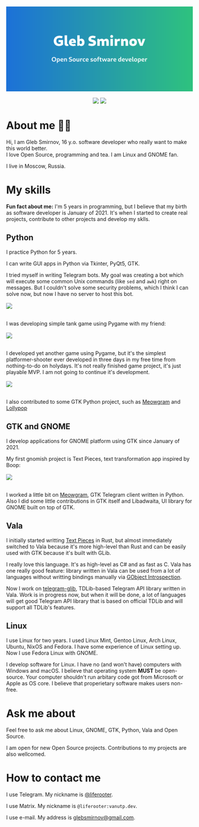<a href="https://github.com/liferooter"><img src="./resources/header.png"/></a>
<!-- Badges -->
<p align="center">
<a alt="Telegram" href="https://t.me/liferooter"><img src="https://img.shields.io/badge/Telegram-liferooter-blue?style=for-the-badge&logo=telegram&logoColor=white"/></a>
<a alt="GNOME Gitlab" href="https://gitlab.gnome.org/liferooter"><img src="https://img.shields.io/badge/GNOME_Gitlab-liferooter-blue?style=for-the-badge&logo=gnome&logoColor=white"></a>
</p>

# About me 🙋‍♂️

Hi, I am Gleb Smirnov, 16 y.o. software developer who really want to make this world better.</br>
I love Open Source, programming and tea. I am Linux and GNOME fan.

I live in Moscow, Russia.

# My skills

  **Fun fact about me:** I'm 5 years in programming, but I believe that my birth as software developer is January of 2021. It's when I started to create real projects, contribute to other projects and develop my sklls.

## Python

I practice Python for 5 years.

I can write GUI apps in Python via Tkinter, PyQt5, GTK.

I tried myself in writing Telegram bots. My goal was creating a bot which will execute some common Unix commands (like `sed` and `awk`) right on messages.
But I couldn't solve some security problems, which I think I can solve now, but now I have no server to host this bot.

<a href="https://github.com/liferooter/streameditbot">
<img align="center" src="https://github-readme-stats.vercel.app/api/pin?username=liferooter&repo=streameditbot"/>
<a/><br/><br/>

I was developing simple tank game using Pygame with my friend:

<a href="https://github.com/liferooter/pytanchiks">
<img align="center" src="https://github-readme-stats.vercel.app/api/pin?username=liferooter&repo=pytanchiks"/>
<a/><br/><br/>

I developed yet another game using Pygame, but it's the simplest platformer-shooter ever developed in three days in my free time
from nothing-to-do on holydays. It's not really finished game project, it's just playable MVP. I am not going to continue it's development.

<a href="https://github.com/liferooter/cubanjumper">
<img align="center" src="https://github-readme-stats.vercel.app/api/pin?username=liferooter&repo=cubanjumper"/>
<a/><br/><br/>

I also contributed to some GTK Python project, such as [Meowgram](https://github.com/ExposedCat/Meowgram) and [Lollypop](https://gitlab.gnome.org/World/lollypop)

## GTK and GNOME

I develop applications for GNOME platform using GTK since January of 2021.

My first gnomish project is Text Pieces, text transformation app inspired by Boop:

<a href="https://github.com/liferooter/textpieces">
<img align="center" src="https://github-readme-stats.vercel.app/api/pin?username=liferooter&repo=textpieces"/>
<a/><br/><br/>

I worked a little bit on [Meowgram](https://github.com/ExposedCat/Meowgram), GTK Telegram client written in Python.
Also I did some little contributions in GTK itself and Libadwaita, UI library for GNOME built on top of GTK.

## Vala

I initially started writting [Text Pieces](https://github.com/liferooter/textpieces) in Rust, but almost immediately switched to Vala because it's more high-level than Rust and can be easily used with GTK because it's built with GLib.
  
I really love this language. It's as high-level as C# and as fast as C. Vala has one really good feature: library written in Vala can be used from a lot of languages without writting bindings manually via [GObject Introspection](https://gi.readthedocs.io/en/latest/index.html).

Now I work on [telegram-glib](https://gitlab.gnome.org/liferooter/telegram-glib), TDLib-based Telegram API library written in Vala. Work is in progress now, but when it will be done, a lot of languages will get good Telegram API library that is based on official TDLib and will support all TDLib's features.

## Linux

I use Linux for two years. I used Linux Mint, Gentoo Linux, Arch Linux, Ubuntu, NixOS and Fedora. I have some experience of Linux setting up. Now I use Fedora Linux with GNOME.
  
I develop software for Linux. I have no (and won't have) computers with Windows and macOS. I believe that operating system **MUST** be open-source. Your computer shouldn't run arbitary code got from Microsoft or Apple as OS core. I believe that properietary software makes users non-free.

# Ask me about

Feel free to ask me about Linux, GNOME, GTK, Python, Vala and Open Source.
  
I am open for new Open Source projects. Contributions to my projects are also wellcomed.

# How to contact me
  
I use Telegram. My nickname is [@liferooter](https://t.me/liferooter).
  
I use Matrix. My nickname is `@liferooter:vanutp.dev`.

I use e-mail. My address is [glebsmirnov@gmail.com](mailto:glebsmirnov@gmail.com).
  
<!--
**liferooter/liferooter** is a ✨ _special_ ✨ repository because its `README.md` (this file) appears on your GitHub profile.

Here are some ideas to get you started:

- 🔭 I’m currently working on ...
- 🌱 I’m currently learning ...
- 👯 I’m looking to collaborate on ...
- 🤔 I’m looking for help with ...
- 💬 Ask me about ...
- 📫 How to reach me: ...
- 😄 Pronouns: ...
- ⚡ Fun fact: ...
-->
